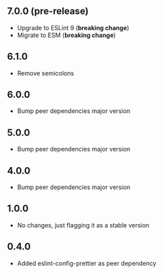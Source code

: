 ## 7.0.0 (pre-release)

- Upgrade to ESLint 9 (**breaking change**)
- Migrate to ESM (**breaking change**)

## 6.1.0

- Remove semicolons

## 6.0.0

- Bump peer dependencies major version

## 5.0.0

- Bump peer dependencies major version

## 4.0.0

- Bump peer dependencies major version

## 1.0.0

- No changes, just flagging it as a stable version

## 0.4.0

- Added eslint-config-prettier as peer dependency
